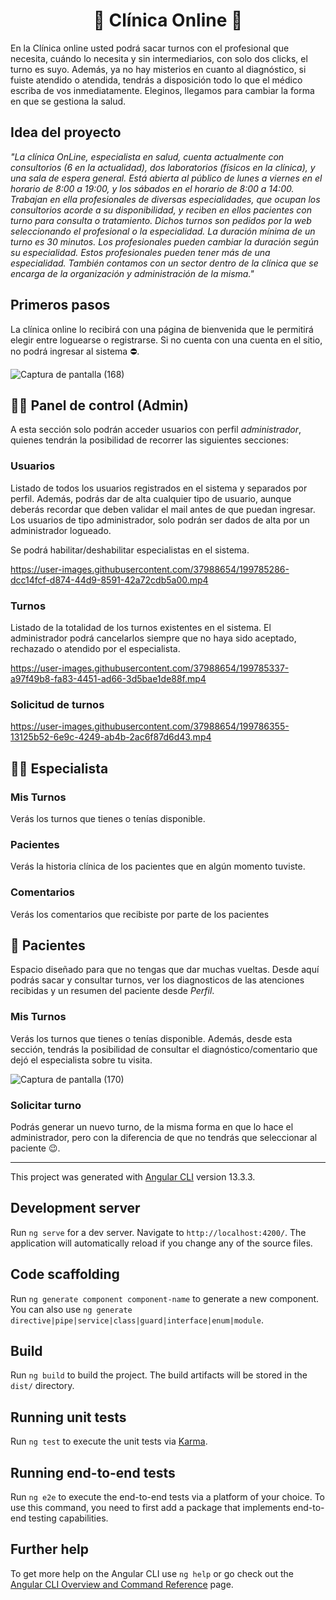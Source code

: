 <h1 align="center">🏥 Clínica Online 🏥</h1>

En la Clínica online usted podrá sacar turnos con el profesional que necesita, cuándo lo necesita y sin intermediarios, con solo dos clicks, el turno es suyo. Además, ya no hay misterios en cuanto al diagnóstico, si fuiste atendido o atendida, tendrás a disposición todo lo que el médico escriba de vos inmediatamente. Eleginos, llegamos para cambiar la forma en que se gestiona la salud.

## Idea del proyecto

<i>"La clínica OnLine, especialista en salud, cuenta actualmente con consultorios (6 en la actualidad), dos laboratorios (físicos en la clínica), y una sala de espera general. Está abierta al público de lunes a viernes en el horario de 8:00 a 19:00, y los sábados en el horario de 8:00 a 14:00.
Trabajan en ella profesionales de diversas especialidades, que ocupan los consultorios acorde a su disponibilidad, y reciben en ellos pacientes con turno para consulta o tratamiento. Dichos turnos son pedidos por la web seleccionando el profesional o la especialidad. La duración mínima de un turno es 30 minutos.
Los profesionales pueden cambiar la duración según su especialidad. Estos profesionales pueden tener más de una especialidad.
También contamos con un sector dentro de la clínica que se encarga de la organización y administración de la misma."
</i>

## Primeros pasos

La clínica online lo recibirá con una página de bienvenida que le permitirá elegir entre loguearse o registrarse. Si no cuenta con una cuenta en el sitio, no podrá ingresar al sistema ⛔.

![Captura de pantalla (168)](https://user-images.githubusercontent.com/37988654/199773820-c66b4adb-94b8-4d46-a874-c3ead70e6451.png)

## 🧑‍💻 Panel de control (Admin)

A esta sección solo podrán acceder usuarios con perfil <i>administrador</i>, quienes tendrán la posibilidad de recorrer las siguientes secciones:

### Usuarios

Listado de todos los usuarios registrados en el sistema y separados por perfil. Además, podrás dar de alta cualquier tipo de usuario, aunque deberás recordar que deben validar el mail antes de que puedan ingresar. Los usuarios de tipo administrador, solo podrán ser dados de alta por un administrador logueado.

Se podrá habilitar/deshabilitar especialistas en el sistema.

https://user-images.githubusercontent.com/37988654/199785286-dcc14fcf-d874-44d9-8591-42a72cdb5a00.mp4

### Turnos

Listado de la totalidad de los turnos existentes en el sistema. El administrador podrá cancelarlos siempre que no haya sido aceptado, rechazado o atendido por el especialista.

https://user-images.githubusercontent.com/37988654/199785337-a97f49b8-fa83-4451-ad66-3d5bae1de88f.mp4

### Solicitud de turnos

https://user-images.githubusercontent.com/37988654/199786355-13125b52-6e9c-4249-ab4b-2ac6f87d6d43.mp4

## :woman_health_worker: Especialista

### Mis Turnos

Verás los turnos que tienes o tenías disponible.

### Pacientes

Verás la historia clínica de los pacientes que en algún momento tuviste.

### Comentarios

Verás los comentarios que recibiste por parte de los pacientes

## :sneezing_face: Pacientes

Espacio diseñado para que no tengas que dar muchas vueltas. Desde aquí podrás sacar y consultar turnos, ver los diagnosticos de las atenciones recibidas y un resumen del paciente desde <i>Perfil</i>.

### Mis Turnos

Verás los turnos que tienes o tenías disponible. Además, desde esta sección, tendrás la posibilidad de consultar el diagnóstico/comentario que dejó el especialista sobre tu visita.

![Captura de pantalla (170)](https://user-images.githubusercontent.com/37988654/199790208-01c5279d-79d5-439e-8d1f-5c81d2c1ce98.png)

### Solicitar turno

Podrás generar un nuevo turno, de la misma forma en que lo hace el administrador, pero con la diferencia de que no tendrás que seleccionar al paciente 😉.

---

This project was generated with [Angular CLI](https://github.com/angular/angular-cli) version 13.3.3.

## Development server

Run `ng serve` for a dev server. Navigate to `http://localhost:4200/`. The application will automatically reload if you change any of the source files.

## Code scaffolding

Run `ng generate component component-name` to generate a new component. You can also use `ng generate directive|pipe|service|class|guard|interface|enum|module`.

## Build

Run `ng build` to build the project. The build artifacts will be stored in the `dist/` directory.

## Running unit tests

Run `ng test` to execute the unit tests via [Karma](https://karma-runner.github.io).

## Running end-to-end tests

Run `ng e2e` to execute the end-to-end tests via a platform of your choice. To use this command, you need to first add a package that implements end-to-end testing capabilities.

## Further help

To get more help on the Angular CLI use `ng help` or go check out the [Angular CLI Overview and Command Reference](https://angular.io/cli) page.
